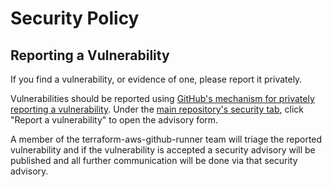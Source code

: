 # Security Policy

## Reporting a Vulnerability

If you find a vulnerability, or evidence of one, please report it privately.

Vulnerabilities should be reported using [GitHub's mechanism for privately reporting a vulnerability](https://docs.github.com/en/code-security/security-advisories/guidance-on-reporting-and-writing/privately-reporting-a-security-vulnerability#privately-reporting-a-security-vulnerability). Under the
[main repository's security tab](https://github.com/github-aws-runners/terraform-aws-github-runner/security), click "Report a vulnerability" to open the advisory form.

A member of the terraform-aws-github-runner team will triage the reported vulnerability and if the vulnerability is accepted a security advisory will be published and all further communication will be done via that security advisory.
